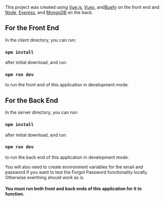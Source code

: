 This project was created using [Vue.js](https://vuejs.org/), [Vuex](https://vuex.vuejs.org/), and[Buefy](https://buefy.org/) on the front end and [Node](https://nodejs.org/en/), [Express](http://expressjs.com/), and [MongoDB](https://www.mongodb.com/) on the back.

## For the Front End

In the client directory, you can run:

### `npm install`

after initial download, and run:

### `npm run dev`

to run the front end of this application in development mode.

## For the Back End

In the server directory, you can run:

### `npm install`

after initial download, and run:

### `npm run dev`

to run the back end of this application in development mode.

You will also need to create environment variables for the email and password if you want to test the Forgot Password functionality locally. Otherwise everthing should work as is.

#### You must run both front and back ends of this application for it to function.
